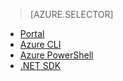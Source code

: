> [AZURE.SELECTOR]
- [Portal](/documentation/articles/hdinsight-administer-use-portal-linux/)
- [Azure CLI](/documentation/articles/hdinsight-administer-use-command-line/)
- [Azure PowerShell](/documentation/articles/hdinsight-administer-use-powershell/)
- [.NET SDK](/documentation/articles/hdinsight-administer-use-dotnet-sdk/)